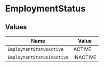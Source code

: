 # EmploymentStatus


## Values

| Name                       | Value                      |
| -------------------------- | -------------------------- |
| `EmploymentStatusActive`   | ACTIVE                     |
| `EmploymentStatusInactive` | INACTIVE                   |
